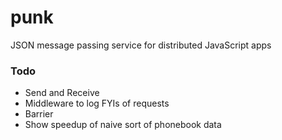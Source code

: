 punk
====

JSON message passing service for distributed JavaScript apps

### Todo

* Send and Receive
* Middleware to log FYIs of requests
* Barrier
* Show speedup of naive sort of phonebook data
